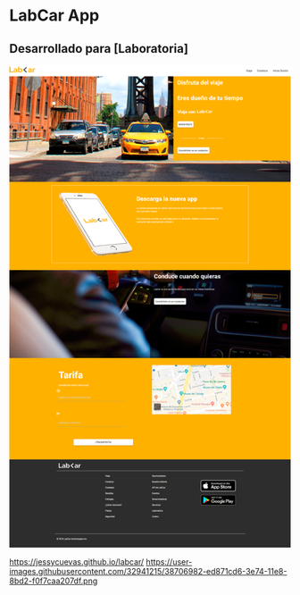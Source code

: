 # LabCar App 

## Desarrollado para [Laboratoria]
 

![readme-1.png](assets/images/readme-1.png)

https://jessycuevas.github.io/labcar/
https://user-images.githubusercontent.com/32941215/38706982-ed871cd6-3e74-11e8-8bd2-f0f7caa207df.png
